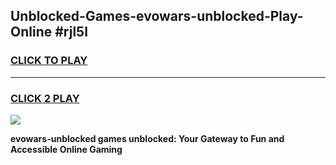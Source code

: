 
## Unblocked-Games-evowars-unblocked-Play-Online #rjl5l
<h3>
<a href="https://news.freeplayer.one?title=evowars-unblocked&ref=3">CLICK TO PLAY</a></h3>
<hr>

<h3>
<a href="https://news.freeplayer.one?title=evowars-unblocked&ref=3">CLICK 2 PLAY</a>
  
</h3>

<a href="https://news.freeplayer.one?title=evowars-unblocked&ref=3"><img src="https://clearcache.store/games.png"></a>


**evowars-unblocked games unblocked: Your Gateway to Fun and Accessible Online Gaming**
